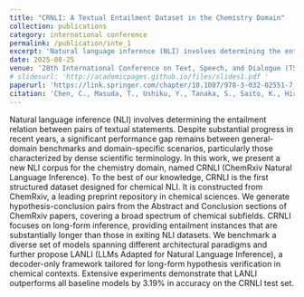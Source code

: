 ```yaml
---
title: "CRNLI: A Textual Entailment Dataset in the Chemistry Domain"
collection: publications
category: international conference
permalink: /publication/inte_1
excerpt: 'Natural language inference (NLI) involves determining the entailment relation between pairs of textual statements...'
date: 2025-08-25
venue: '28th International Conference on Text, Speech, and Dialogue (TSD2025)'
# slidesurl: 'http://academicpages.github.io/files/slides1.pdf '
paperurl: 'https://link.springer.com/chapter/10.1007/978-3-032-02551-7_9'
citation: 'Chen, C., Masuda, T., Ushiku, Y., Tanaka, S., Saito, K., Hirakawa, T., Yamashita, T., & Fujiyoshi, H. (2025). CRNLI: A Textual Entailment Dataset in the Chemistry Domain. International Conference on Text, Speech and Dialogue.'
---
```


Natural language inference (NLI) involves determining the entailment relation between pairs of textual statements. Despite substantial progress in recent years, a significant performance gap remains between general-domain benchmarks and domain-specific scenarios, particularly those characterized by dense scientific terminology. In this work, we present a new NLI corpus for the chemistry domain, named CRNLI (ChemRxiv Natural Language Inference). To the best of our knowledge, CRNLI is the first structured dataset designed for chemical NLI. It is constructed from ChemRxiv, a leading preprint repository in chemical sciences. We generate hypothesis-conclusion pairs from the Abstract and Conclusion sections of ChemRxiv papers, covering a broad spectrum of chemical subfields. CRNLI focuses on long-form inference, providing entailment instances that are substantially longer than those in exiting NLI datasets. We benchmark a diverse set of models spanning different architectural paradigms and further propose LANLI (LLMs Adapted for Natural Language Inference), a decoder-only framework tailored for long-form hypothesis verification in chemical contexts. Extensive experiments demonstrate that LANLI outperforms all baseline models by 3.19% in accuracy on the CRNLI test set.